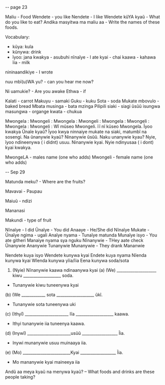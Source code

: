 -- page 23

Maliu - Food
Wendete - you like
Nendete - I like
Wendete kũYA kyaũ - What do you like to eat?
Andika masyitwa ma maliu aa - Write the names of these foods.

Vocabulary:
- kũya: kula
- kũnywa: drink
- ĩyoo: jana
kwakya - asubuhi
nĩnaĩye - I ate
kyai - chai
kaawa - kahawa
ĩia - milk

nininaandikiye - I wrote

nuu mbĩ(u)WA yu? - can you hear me now?

Ni uamukie? - Are you awake
Ethwa - if

Kalati - carrot
Makuyu - samaki
Guku - kuku
Sota - soda
Mukate mbovulo - baked bread
Mbata musinga - bata mzinga
Pilipili
siaki - siagi
ũsũũ
isungwa masungwa - organge
kwata - chukua



Mwongela : Mwongeli : Mwongela : Mwongeli : Mwongela : Mwongeli : Mwongela : Mwongeli :
Wĩ mũseo Mwongeli.
ĩĩ nĩ kũseo Mwongela.
Ĩyoo kwakya Ũnaĩe kyaũ?
Ĩyoo kwya ninnaiye mukate na siaki, matumbĩ na sosengi. Na ũnanywie kyaũ?
Ninanywie ũsũũ. Naku unanywie kyau?
Nyie, ĩyoo ndineenywa ( i didnt) usuu. Ninanywie kyai.
Nyie ndinyusaa ( i dont) kyai kwakya.

MwongeLA - males name (one who adds)
Mwongeli - female name (one who adds)

-- Sep 29


Matunda meku? - Where are the fruits?

Mavavai - Paupau

Maiuũ - ndizi

Mananasi

Makundi - type of fruit

Nĩnaĩye - I did
Ũnaĩye - You did
Anaaye - He/She did
Nĩnaĩye Mukate -
Ũnaĩye ngima - ugali
Anaĩye nyama - 
Tunaĩye matunda 
Munaĩye isyo - You ate githeri
Manaiye nyama sya nguku Nĩnanywie - THey aate check
Ũnanywie
Ananywie
Tunanywie 
Munanywie - They drank
Mananwie

Nendete kuya isyo Wendete kunywa kyai Endete kuya nyama Nĩenda kunywa kyai Wĩenda kunywa yĩia/ĩia Eena kunywa soda/sota


1. (Nyie) Nĩnanywie kaawa ndinaanywa kyai
(a) (We) ____________________ kiwu ___________________ soda.
- Tunanywie kiwu tuneenywa kyai

(b) (We ____________ sota ___________________ ũkĩ.
- Tunanywie sota tuneenywa uki

(c) (Ithyĩ) ______________________ Iĩa ___________________ kaawa.
- Ithyi tunanywie iia tuneenya kaawa.

(d) (Inywĩ) ______________________usũũ __________________ Ĩia.
- Inywi munanywie usuu muinaaya iia.

(e) (Mo) ________________________Kyai __________________ Ĩia.

- Mo mananywie kyai maineeya iia

Andũ aa meya kyaũ na menywa kyaũ? – What foods and drinks are these people taking?

